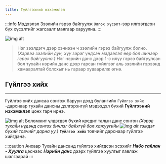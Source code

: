 ```yaml
---
title: Гүйлгээний нэхэмжлэл
---
```

:::info Мэдээлэл
Зээлийн гэрээ байгуулж `Олгох хүсэлт`-ээр илгээгдсэн бүх хүсэлтийг жагсаалт маягаар харуулна. 
:::

>
![img alt](/img/guilNeh.png)
>Нэг зээлдэгч дээр хэчнээн ч зээлийн гэрээ байгуулж болно. _(Хэрвээ зээлийн дүн, хүү зэрэг үндсэн мэдээлэл өөр бол шинээр гэрээ байгуулна.)_ Нэг нэрийн данс дээр 1-с илүү гэрээ байгуулсан бол тухайн нэрийн данс дээр гарсан гүйлгээг аль зээлийн гэрээнд хамааралтай болохыг нь гараар хуваарилж өгнө. 

## Гүйлгээ хийх
___
Гүйлгээ хийх дансаа сонгож баруун дээд булангийн `Гүйлгээ хийх` -дарснаар тухайн дансны дэлгэрэнгүй мэдээдэл бүхий **Гүйлгээний нэхэмжлэл** цонх гарч ирнэ.

>
![img alt](/img/guilNeh2.png) 
Боломжит үлдэгдэл бүхий кредит талын данс сонгон _(Хэрэв тухайн нүдэнд сонгох бичлэг байхгүй бол хажуугийн ![img alt](/img/search.svg) тэмдэг бүхий товчийг дарна уу.)_  **`Гүйлгээ хийх`** товчийг дарснаар гүйлгээ хийгдэнэ. 

:::caution Анхаар
Тухайн дансанд гүйлгээ хийгдсэн эсэхийг _**Нябо тайлан - Хуулга**_ цэснээс _**Нэрийн данс**_ дээрх гүйлгээ хуулгыг лавлаж шалгаарай
:::